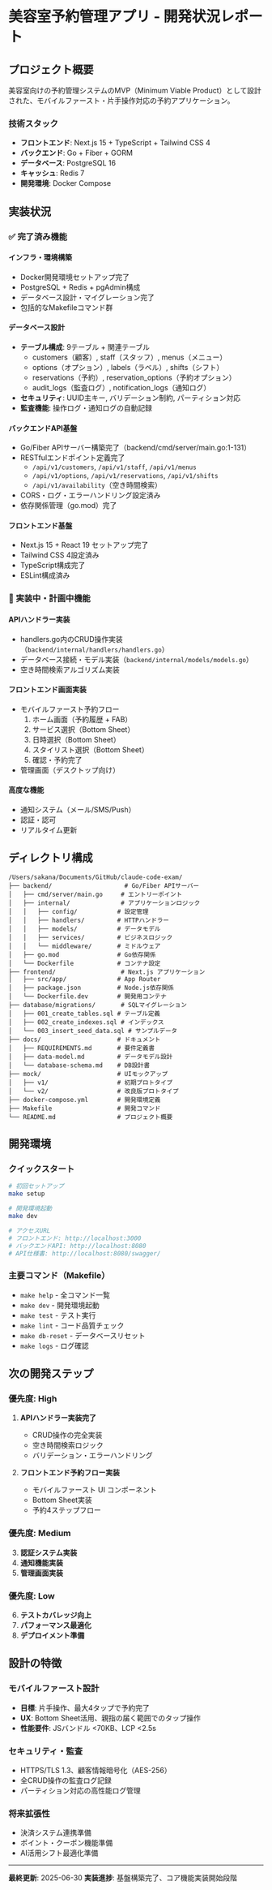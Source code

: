 # 美容室予約管理アプリ - 開発状況レポート

## プロジェクト概要

美容室向けの予約管理システムのMVP（Minimum Viable Product）として設計された、モバイルファースト・片手操作対応の予約アプリケーション。

### 技術スタック
- **フロントエンド**: Next.js 15 + TypeScript + Tailwind CSS 4
- **バックエンド**: Go + Fiber + GORM
- **データベース**: PostgreSQL 16
- **キャッシュ**: Redis 7
- **開発環境**: Docker Compose

## 実装状況

### ✅ 完了済み機能

#### インフラ・環境構築
- Docker開発環境セットアップ完了
- PostgreSQL + Redis + pgAdmin構成
- データベース設計・マイグレーション完了
- 包括的なMakefileコマンド群

#### データベース設計
- **テーブル構成**: 9テーブル + 関連テーブル
  - customers（顧客）, staff（スタッフ）, menus（メニュー）
  - options（オプション）, labels（ラベル）, shifts（シフト）
  - reservations（予約）, reservation_options（予約オプション）
  - audit_logs（監査ログ）, notification_logs（通知ログ）
- **セキュリティ**: UUID主キー, バリデーション制約, パーティション対応
- **監査機能**: 操作ログ・通知ログの自動記録

#### バックエンドAPI基盤
- Go/Fiber APIサーバー構築完了（backend/cmd/server/main.go:1-131）
- RESTfulエンドポイント定義完了
  - `/api/v1/customers`, `/api/v1/staff`, `/api/v1/menus`
  - `/api/v1/options`, `/api/v1/reservations`, `/api/v1/shifts`
  - `/api/v1/availability`（空き時間検索）
- CORS・ログ・エラーハンドリング設定済み
- 依存関係管理（go.mod）完了

#### フロントエンド基盤
- Next.js 15 + React 19 セットアップ完了
- Tailwind CSS 4設定済み
- TypeScript構成完了
- ESLint構成済み

### 🔄 実装中・計画中機能

#### APIハンドラー実装
- handlers.go内のCRUD操作実装（`backend/internal/handlers/handlers.go`）
- データベース接続・モデル実装（`backend/internal/models/models.go`）
- 空き時間検索アルゴリズム実装

#### フロントエンド画面実装
- モバイルファースト予約フロー
  1. ホーム画面（予約履歴 + FAB）
  2. サービス選択（Bottom Sheet）
  3. 日時選択（Bottom Sheet）
  4. スタイリスト選択（Bottom Sheet）
  5. 確認・予約完了
- 管理画面（デスクトップ向け）

#### 高度な機能
- 通知システム（メール/SMS/Push）
- 認証・認可
- リアルタイム更新

## ディレクトリ構成

```
/Users/sakana/Documents/GitHub/claude-code-exam/
├── backend/                    # Go/Fiber APIサーバー
│   ├── cmd/server/main.go     # エントリーポイント
│   ├── internal/              # アプリケーションロジック
│   │   ├── config/           # 設定管理
│   │   ├── handlers/         # HTTPハンドラー
│   │   ├── models/           # データモデル
│   │   ├── services/         # ビジネスロジック
│   │   └── middleware/       # ミドルウェア
│   ├── go.mod                # Go依存関係
│   └── Dockerfile            # コンテナ設定
├── frontend/                  # Next.js アプリケーション
│   ├── src/app/              # App Router
│   ├── package.json          # Node.js依存関係
│   └── Dockerfile.dev        # 開発用コンテナ
├── database/migrations/       # SQLマイグレーション
│   ├── 001_create_tables.sql # テーブル定義
│   ├── 002_create_indexes.sql # インデックス
│   └── 003_insert_seed_data.sql # サンプルデータ
├── docs/                     # ドキュメント
│   ├── REQUIREMENTS.md       # 要件定義書
│   ├── data-model.md         # データモデル設計
│   └── database-schema.md    # DB設計書
├── mock/                     # UIモックアップ
│   ├── v1/                   # 初期プロトタイプ
│   └── v2/                   # 改良版プロトタイプ
├── docker-compose.yml        # 開発環境定義
├── Makefile                  # 開発コマンド
└── README.md                 # プロジェクト概要
```

## 開発環境

### クイックスタート
```bash
# 初回セットアップ
make setup

# 開発環境起動
make dev

# アクセスURL
# フロントエンド: http://localhost:3000
# バックエンドAPI: http://localhost:8080
# API仕様書: http://localhost:8080/swagger/
```

### 主要コマンド（Makefile）
- `make help` - 全コマンド一覧
- `make dev` - 開発環境起動
- `make test` - テスト実行
- `make lint` - コード品質チェック
- `make db-reset` - データベースリセット
- `make logs` - ログ確認

## 次の開発ステップ

### 優先度: High
1. **APIハンドラー実装完了**
   - CRUD操作の完全実装
   - 空き時間検索ロジック
   - バリデーション・エラーハンドリング

2. **フロントエンド予約フロー実装**
   - モバイルファースト UI コンポーネント
   - Bottom Sheet実装
   - 予約4ステップフロー

### 優先度: Medium
3. **認証システム実装**
4. **通知機能実装**
5. **管理画面実装**

### 優先度: Low
6. **テストカバレッジ向上**
7. **パフォーマンス最適化**
8. **デプロイメント準備**

## 設計の特徴

### モバイルファースト設計
- **目標**: 片手操作、最大4タップで予約完了
- **UX**: Bottom Sheet活用、親指の届く範囲でのタップ操作
- **性能要件**: JSバンドル <70KB、LCP <2.5s

### セキュリティ・監査
- HTTPS/TLS 1.3、顧客情報暗号化（AES-256）
- 全CRUD操作の監査ログ記録
- パーティション対応の高性能ログ管理

### 将来拡張性
- 決済システム連携準備
- ポイント・クーポン機能準備
- AI活用シフト最適化準備

---

**最終更新**: 2025-06-30
**実装進捗**: 基盤構築完了、コア機能実装開始段階